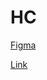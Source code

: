 # HC

[Figma](https://www.figma.com/file/x6yY93PyTpunPCFyFEr2wv/ALTEYE?type=design&node-id=0%3A1&t=dqvJfawG1V0XRHpJ-1)

[Link](https://goerli.etherscan.io/address/0xB9e1D8F59BfcC050415059A95197399F641d9DF4)
